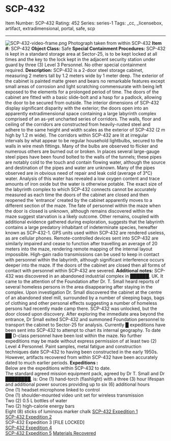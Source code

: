 # SCP-432
Item Number: SCP-432
Rating: 452
Series: series-1
Tags: _cc, _licensebox, artifact, extradimensional, portal, safe, scp

---

![SCP-432-video-frame.png](https://scp-wiki.wdfiles.com/local--files/scp-432/SCP-432-video-frame.png)
Photograph taken from within SCP-432
**Item #:** SCP-432
**Object Class:** Safe
**Special Containment Procedures:** SCP-432 is kept in a standard storage area at Sector-25, is to be kept locked at all times and the key to the lock kept in the adjacent security station under guard by three (3) Level 3 Personnel. No other special containment required.
**Description:** SCP-432 is a 2-door steel storage cabinet, measuring 2 meters tall by 1.2 meters wide by 1 meter deep. The exterior of the cabinet is painted matte green and bears no remarkable features except small areas of corrosion and light scratching commensurate with being left exposed to the elements for a prolonged period of time. The doors of the cabinet are fitted with a basic slide-bolt and a hasp for a padlock, allowing the door to be secured from outside.
The interior dimensions of SCP-432 display significant disparity with the exterior; the doors open into an apparently extradimensional space containing a large labyrinth complex comprised of an as-yet uncharted series of corridors. The walls, floor and ceiling of the corridors are constructed from heavily-rusted steel and adhere to the same height and width scales as the exterior of SCP-432 (2 m high by 1.2 m wide).
The corridors within SCP-432 are lit at irregular intervals by what appear to be regular household lightbulbs, secured to the walls in wire mesh fittings. Many of the bulbs are observed to flicker and numerous others are burned out or broken. In places several large-gauge steel pipes have been found bolted to the walls of the tunnels; these pipes are notably cold to the touch and contain flowing water, although the source and destination of the pipes and water are unknown. Many of the pipes observed are in obvious need of repair and leak cold (average of 3°C) water. Analysis of this water has revealed a low oxygen content and trace amounts of iron oxide but the water is otherwise potable.
The exact size of the labyrinth complex to which SCP-432 connects cannot be accurately measured as each time the doors of the cabinet are closed and then reopened the 'entrance' created by the cabinet apparently moves to a different section of the maze.
The fate of personnel within the maze when the door is closed is unknown, although remains discovered within the maze suggest starvation is a likely outcome. Other remains, coupled with additional evidence gathered during exploration, suggests that the labyrinth contains a large predatory inhabitant of indeterminate species, hereafter known as SCP-432-1.
GPS units used within SCP-432 are rendered useless, as are cellular phones. Remote-controlled devices sent into SCP-432 are similarly impaired and cease to function after travelling an average of 20 meters into the maze, rendering remote mapping of the internal layout impossible. High-gain radio transmissions can be used to keep in contact with personnel within the labyrinth, although significant interference occurs deeper into the maze. If the doors of the cabinet are closed then all forms of contact with personnel within SCP-432 are severed.
**Additional notes:** SCP-432 was discovered in an abandoned industrial complex in ██████, UK. It came to the attention of the Foundation after Dr. T. Small heard reports of several homeless persons in the area disappearing after staying in the complex. Upon investigation Dr. Small discovered the cabinet at the centre of an abandoned steel mill, surrounded by a number of sleeping bags, bags of clothing and other personal effects suggesting a number of homeless persons had recently made camp there. SCP-432 was unlocked, but the door closed upon discovery. After exploring the immediate area beyond the entrance, Dr Small exited SCP-432 and summoned Foundation personnel to transport the cabinet to Sector-25 for analysis.
Currently █ expeditions have been sent into SCP-432 to attempt to chart its internal geography. To date ██ D-class personnel have been lost within the maze. No further expeditions may be made without express permission of at least two (2) Level 4 Personnel.
Paint samples, metal fatigue and construction techniques date SCP-432 to having been constructed in the early 1950s. However, artifacts recovered from within SCP-432 have been accurately dated to much earlier periods.
**Expeditions :**  
Below are the expeditions within SCP-432 to date.  
The standard agreed mission equipment pack, agreed by Dr T. Small and Dr ████████, is:
One (1) hand-torch (flashlight) with a three (3) hour lifespan and additional power sources providing up to six (6) additional hours  
One (1) headset microphone linked to control  
One (1) shoulder-mounted video unit set for wireless transmission  
Two (2) 0.5 L bottles of water  
Two (2) high-calorie energy bars  
Eight (8) sticks of luminous marker chalk
[SCP-432 Expedition 1](/scp-432-expedition-1)  
[SCP-432 Expedition 2](/scp-432-expedition-2)  
SCP-432 Expedition 3 [FILE LOCKED]  
[SCP-432 Expedition 4](/scp-432-expedition-4)  
[SCP-432 Expedition 5](/scp-432-expedition-5)
[Materials Recovered](/materials-recovered)